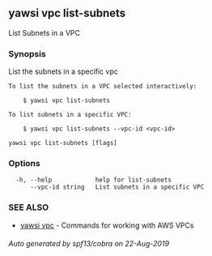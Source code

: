 ## yawsi vpc list-subnets

List Subnets in a VPC

### Synopsis


List the subnets in a specific vpc
	
	To list the subnets in a VPC selected interactively:

		$ yawsi vpc list-subnets
		
	To list subnets in a specific VPC:

	    $ yawsi vpc list-subnets --vpc-id <vpc-id>	
	

```
yawsi vpc list-subnets [flags]
```

### Options

```
  -h, --help            help for list-subnets
      --vpc-id string   List subnets in a specific VPC
```

### SEE ALSO
* [yawsi vpc](yawsi_vpc.md)	 - Commands for working with AWS VPCs

###### Auto generated by spf13/cobra on 22-Aug-2019
